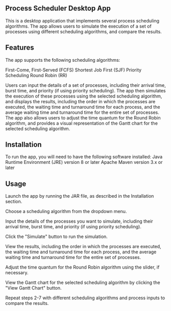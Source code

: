 <h2> Process Scheduler Desktop App </h2>
This is a desktop application that implements several process scheduling algorithms. The app allows users to simulate the execution of a set of processes using different scheduling algorithms, and compare the results.

<h2>Features </h2>
The app supports the following scheduling algorithms:

First-Come, First-Served (FCFS)
Shortest Job First (SJF)
Priority Scheduling
Round Robin (RR)

Users can input the details of a set of processes, including their arrival time, burst time, and priority (if using priority scheduling). The app then simulates the execution of these processes using the selected scheduling algorithm, and displays the results, including the order in which the processes are executed, the waiting time and turnaround time for each process, and the average waiting time and turnaround time for the entire set of processes.
The app also allows users to adjust the time quantum for the Round Robin algorithm, and provides a visual representation of the Gantt chart for the selected scheduling algorithm.

<h2> Installation </h2>
To run the app, you will need to have the following software installed:
Java Runtime Environment (JRE) version 8 or later
Apache Maven version 3.x or later

<h2> Usage </h2>
Launch the app by running the JAR file, as described in the Installation section.

Choose a scheduling algorithm from the dropdown menu.

Input the details of the processes you want to simulate, including their arrival time, burst time, and priority (if using priority scheduling).

Click the "Simulate" button to run the simulation.

View the results, including the order in which the processes are executed, the waiting time and turnaround time for each process, and the average waiting time and turnaround time for the entire set of processes.

Adjust the time quantum for the Round Robin algorithm using the slider, if necessary.

View the Gantt chart for the selected scheduling algorithm by clicking the "View Gantt Chart" button.

Repeat steps 2-7 with different scheduling algorithms and process inputs to compare the results.
